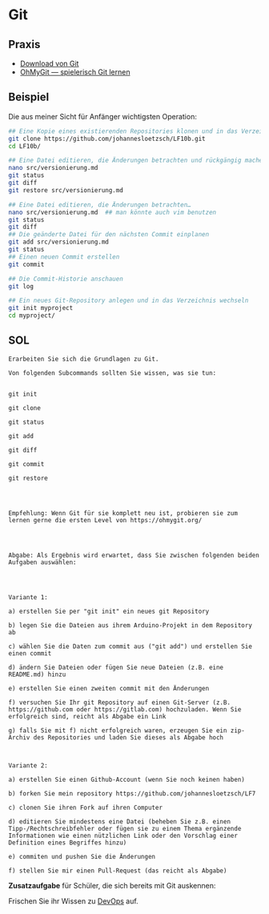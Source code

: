 # Git

<!--
## Einordnung

> Vergleich von SCMs mit Backups und Dateisystem-Snapshots


### Arten von SCMs (**Source Code Management**)

#### Zentral

* \*~
* `diff` + `patch`

* CVS (Concurrent Versions System)
* SVN (Subversion)

#### Dezentral

* Bazaar
* Mercurial (hg)
* **Git**
-->

## Praxis

* [Download von Git](https://git-scm.com/)
* [OhMyGit — spielerisch Git lernen](https://ohmygit.org/)


## Beispiel
Die aus meiner Sicht für Anfänger wichtigsten Operation:

<!--
siehe [git-Subcommands](https://johannesloetzsch.github.io/linux-praktikum/versionskontrolle.html)
-->

```bash
## Eine Kopie eines existierenden Repositories klonen und in das Verzeichnis wechseln
git clone https://github.com/johannesloetzsch/LF10b.git
cd LF10b/

## Eine Datei editieren, die Änderungen betrachten und rückgängig machen
nano src/versionierung.md 
git status
git diff
git restore src/versionierung.md

## Eine Datei editieren, die Änderungen betrachten…
nano src/versionierung.md  ## man könnte auch vim benutzen
git status
git diff
## Die geänderte Datei für den nächsten Commit einplanen
git add src/versionierung.md 
git status 
## Einen neuen Commit erstellen
git commit

## Die Commit-Historie anschauen
git log
```

```bash
## Ein neues Git-Repository anlegen und in das Verzeichnis wechseln
git init myproject
cd myproject/
```


## SOL

```
Erarbeiten Sie sich die Grundlagen zu Git.

Von folgenden Subcommands sollten Sie wissen, was sie tun:


git init

git clone

git status

git add

git diff

git commit

git restore




Empfehlung: Wenn Git für sie komplett neu ist, probieren sie zum lernen gerne die ersten Level von https://ohmygit.org/




Abgabe: Als Ergebnis wird erwartet, dass Sie zwischen folgenden beiden Aufgaben auswählen:




Variante 1:

a) erstellen Sie per "git init" ein neues git Repository

b) legen Sie die Dateien aus ihrem Arduino-Projekt in dem Repository ab

c) wählen Sie die Daten zum commit aus ("git add") und erstellen Sie einen commit

d) ändern Sie Dateien oder fügen Sie neue Dateien (z.B. eine README.md) hinzu

e) erstellen Sie einen zweiten commit mit den Änderungen

f) versuchen Sie Ihr git Repository auf einen Git-Server (z.B. https://github.com oder https://gitlab.com) hochzuladen. Wenn Sie erfolgreich sind, reicht als Abgabe ein Link

g) falls Sie mit f) nicht erfolgreich waren, erzeugen Sie ein zip-Archiv des Repositories und laden Sie dieses als Abgabe hoch

 

Variante 2:

a) erstellen Sie einen Github-Account (wenn Sie noch keinen haben)

b) forken Sie mein repository https://github.com/johannesloetzsch/LF7

c) clonen Sie ihren Fork auf ihren Computer

d) editieren Sie mindestens eine Datei (beheben Sie z.B. einen Tipp-/Rechtschreibfehler oder fügen sie zu einem Thema ergänzende Informationen wie einen nützlichen Link oder den Vorschlag einer Definition eines Begriffes hinzu)

e) commiten und pushen Sie die Änderungen

f) stellen Sie mir einen Pull-Request (das reicht als Abgabe)
```


**Zusatzaufgabe** für Schüler, die sich bereits mit Git auskennen:

Frischen Sie ihr Wissen zu [DevOps](./devops.md) auf. 


<!--
SOL - Definition Musterlösung

```
git init - Initialisiert ein neues lokales und leeres Git-Repository.

git clone - Klont ein Repository in ein neues Verzeichnis. Dieses muss/wird mit der URL des Repositorys angegeben.

git status - Zeigt den Status des Arbeitsverzeichnisses und des Staging-Bereichs an. Es zeigt an, welche Dateien geändert wurden, welche Dateien zum Staging-Bereich hinzugefügt wurden und welche Dateien im Staging-Bereich sind.

git add - Fügt Dateien zum Staging-Bereich hinzu. Es gibt verschiedene Möglichkeiten, Dateien hinzuzufügen.

git diff - Zeigt die Unterschiede zwischen zwei Commits, zwischen einem Commit und dem Arbeitsverzeichnis oder zwischen zwei Branches an.

git commit - Erstellt einen neuen Commit. Dieser Commit ist nur lokal verfügbar und muss mit git push auf den Remote-Server hochgeladen werden.

git restore - Stellt Dateien aus dem Staging-Bereich oder dem letzten Commit wieder her.
```
-->
